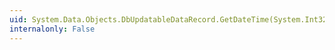 ```yaml
---
uid: System.Data.Objects.DbUpdatableDataRecord.GetDateTime(System.Int32)
internalonly: False
---
```

